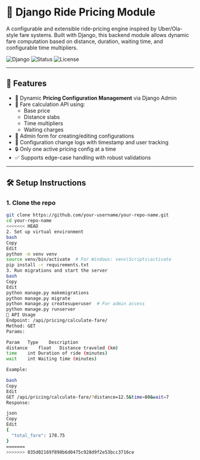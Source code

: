 # 🚖 Django Ride Pricing Module

A configurable and extensible ride-pricing engine inspired by Uber/Ola-style fare systems. Built with Django, this backend module allows dynamic fare computation based on distance, duration, waiting time, and configurable time multipliers.

![Django](https://img.shields.io/badge/Framework-Django-green)
![Status](https://img.shields.io/badge/Status-Completed-blue)
![License](https://img.shields.io/badge/License-MIT-brightgreen)

---

## 📌 Features

- 💼 Dynamic **Pricing Configuration Management** via Django Admin
- 🧮 Fare calculation API using:
  - Base price
  - Distance slabs
  - Time multipliers
  - Waiting charges
- 🔧 Admin form for creating/editing configurations
- 📜 Configuration change logs with timestamp and user tracking
- 🔒 Only one active pricing config at a time
- ✅ Supports edge-case handling with robust validations

---

## 🛠️ Setup Instructions

### 1. Clone the repo

```bash
git clone https://github.com/your-username/your-repo-name.git
cd your-repo-name
<<<<<<< HEAD
2. Set up virtual environment
bash
Copy
Edit
python -m venv venv
source venv/bin/activate  # For Windows: venv\Scripts\activate
pip install -r requirements.txt
3. Run migrations and start the server
bash
Copy
Edit
python manage.py makemigrations
python manage.py migrate
python manage.py createsuperuser  # For admin access
python manage.py runserver
🧪 API Usage
Endpoint: /api/pricing/calculate-fare/
Method: GET
Params:

Param	Type	Description
distance	float	Distance traveled (km)
time	int	Duration of ride (minutes)
wait	int	Waiting time (minutes)

Example:

bash
Copy
Edit
GET /api/pricing/calculate-fare/?distance=12.5&time=80&wait=7
Response:

json
Copy
Edit
{
  "total_fare": 178.75
}
=======
>>>>>>> 035d02169f898b6d0475c928d9f2e53bcc3716ce
